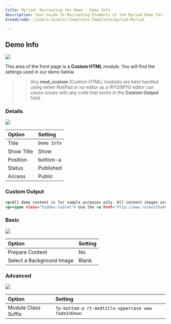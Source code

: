 ```yaml
---
title: Myriad: Recreating the Demo - Demo Info
description: Your Guide to Recreating Elements of the Myriad Demo for Joomla
breadcrumb: /joomla:Joomla/!templates:Templates/myriad:Myriad

---
```


Demo Info
-----

![][demo]

This area of the front page is a **Custom HTML** module. You will find the settings used in our demo below.

>> Any **mod_custom** (Custom HTML) modules are best handled using either RokPad or no editor as a WYSIWYG editor can cause issues with any code that exists in the **Custom Output** field.

### Details

![][demo2]

|   Option   |   Setting   |
| :--------- | :---------- |
| Title      | `Demo Info` |
| Show Title | Show        |
| Position   | bottom-a    |
| Status     | Published   |
| Access     | Public      |

### Custom Output

~~~ .html
<p>All demo content is for sample purposes only. All content images are freely available from <a href="http://unsplash.com/">Unsplash</a>.</p>
<p><span class="hidden-tablet"> Use the <a href="http://www.rockettheme.com/joomla/templates/myriad">RocketLauncher</a> to install a demo equivalent onto your site.</span></p>
~~~

### Basic

![][demo3]

|           Option          | Setting |
| :------------------------ | :------ |
| Prepare Content           | No      |
| Select a Background Image | Blank   |

### Advanced

![][demo4]

|        Option       |                      Setting                       |
| :------------------ | :------------------------------------------------- |
| Module Class Suffix | `fp-bottom-a rt-modtitle-uppercase wow fadeInDown` |

[demo]: assets/demo_13.jpeg
[demo2]: assets/demo_12a.jpeg
[demo3]: assets/demo_12b.jpeg
[demo4]: assets/demo_12c.jpeg
